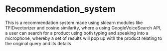 # Recommendation_system
This is a recommendation system made using sklearn modules like TFIDvectorizer and cosine similarity, where a using GoogleVoiceSearch API, a user can search for a product using both typing and speaking into a microphone, whereby a set of results will pop up with the product relating to the original query and its details 

